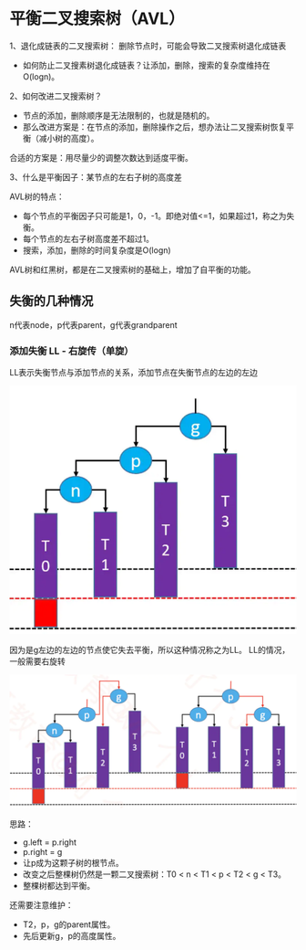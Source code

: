# 平衡二叉搜索树（AVL）

1、退化成链表的二叉搜索树： 删除节点时，可能会导致二叉搜索树退化成链表 

* 如何防止二叉搜素树退化成链表？让添加，删除，搜索的复杂度维持在O(logn)。


2、如何改进二叉搜索树？  

* 节点的添加，删除顺序是无法限制的，也就是随机的。
* 那么改进方案是：在节点的添加，删除操作之后，想办法让二叉搜索树恢复平衡（减小树的高度）。

合适的方案是：用尽量少的调整次数达到适度平衡。

3、什么是平衡因子：某节点的左右子树的高度差 


AVL树的特点：
* 每个节点的平衡因子只可能是1，0，-1。即绝对值<=1，如果超过1，称之为失衡。
* 每个节点的左右子树高度差不超过1。
* 搜索，添加，删除的时间复杂度是O(logn)  

AVL树和红黑树，都是在二叉搜索树的基础上，增加了自平衡的功能。 


## 失衡的几种情况 

n代表node，p代表parent，g代表grandparent

### **添加失衡 LL - 右旋传（单旋）**   

LL表示失衡节点与添加节点的关系，添加节点在失衡节点的左边的左边 

<div align="center"> <img src="pic/AVL01.png"/> </div>


因为是g左边的左边的节点使它失去平衡，所以这种情况称之为LL。
LL的情况，一般需要右旋转

<div align="center"> <img src="pic/AVL02.png"/> </div>

思路：
   - g.left = p.right
   - p.right = g
   - 让p成为这颗子树的根节点。
   - 改变之后整棵树仍然是一颗二叉搜索树：T0 < n < T1 < p < T2 < g < T3。
   - 整棵树都达到平衡。


还需要注意维护：
-   T2，p，g的parent属性。
-   先后更新g，p的高度属性。
